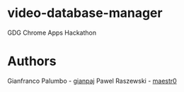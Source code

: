 video-database-manager
======================

GDG Chrome Apps Hackathon


Authors
===
Gianfranco Palumbo -  [gianpaj](http://github.com/gianpaj)
Pawel Raszewski - [maestr0](https://github.com/maestr0)